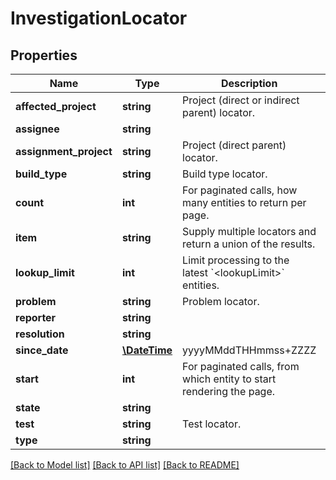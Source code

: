 # InvestigationLocator

## Properties
Name | Type | Description | Notes
------------ | ------------- | ------------- | -------------
**affected_project** | **string** | Project (direct or indirect parent) locator. | [optional] 
**assignee** | **string** |  | [optional] 
**assignment_project** | **string** | Project (direct parent) locator. | [optional] 
**build_type** | **string** | Build type locator. | [optional] 
**count** | **int** | For paginated calls, how many entities to return per page. | [optional] 
**item** | **string** | Supply multiple locators and return a union of the results. | [optional] 
**lookup_limit** | **int** | Limit processing to the latest &#x60;&lt;lookupLimit&gt;&#x60; entities. | [optional] 
**problem** | **string** | Problem locator. | [optional] 
**reporter** | **string** |  | [optional] 
**resolution** | **string** |  | [optional] 
**since_date** | [**\DateTime**](\DateTime.md) | yyyyMMddTHHmmss+ZZZZ | [optional] 
**start** | **int** | For paginated calls, from which entity to start rendering the page. | [optional] 
**state** | **string** |  | [optional] 
**test** | **string** | Test locator. | [optional] 
**type** | **string** |  | [optional] 

[[Back to Model list]](../README.md#documentation-for-models) [[Back to API list]](../README.md#documentation-for-api-endpoints) [[Back to README]](../README.md)


